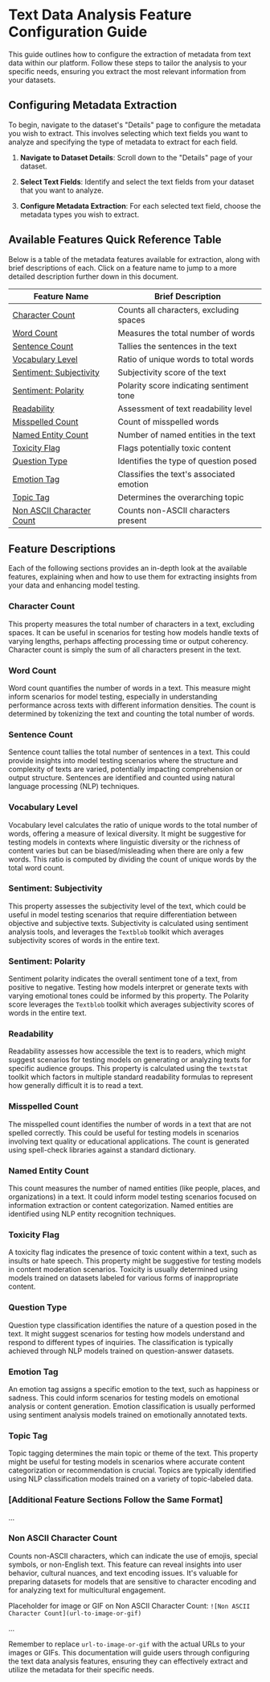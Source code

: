 # Text Data Analysis Feature Configuration Guide

This guide outlines how to configure the extraction of metadata from text data within our platform. Follow these steps
to tailor the analysis to your specific needs, ensuring you extract the most relevant information from your datasets.

## Configuring Metadata Extraction

To begin, navigate to the dataset's "Details" page to configure the metadata you wish to extract. This involves
selecting which text fields you want to analyze and specifying the type of metadata to extract for each field.

1. **Navigate to Dataset Details**: Scroll down to the "Details" page of your dataset.

2. **Select Text Fields**: Identify and select the text fields from your dataset that you want to analyze.

3. **Configure Metadata Extraction**: For each selected text field, choose the metadata types you wish to extract.

## Available Features Quick Reference Table

Below is a table of the metadata features available for extraction, along with brief descriptions of each. Click on a
feature name to jump to a more detailed description further down in this document.

| Feature Name                  | Brief Description                              |
|-------------------------------|------------------------------------------------|
| [Character Count](#character-count) | Counts all characters, excluding spaces |
| [Word Count](#word-count) | Measures the total number of words |
| [Sentence Count](#sentence-count) | Tallies the sentences in the text |
| [Vocabulary Level](#vocabulary-level) | Ratio of unique words to total words |
| [Sentiment: Subjectivity](#sentiment-subjectivity) | Subjectivity score of the text |
| [Sentiment: Polarity](#sentiment-polarity) | Polarity score indicating sentiment tone |
| [Readability](#readability) | Assessment of text readability level |
| [Misspelled Count](#misspelled-count) | Count of misspelled words |
| [Named Entity Count](#named-entity-count) | Number of named entities in the text |
| [Toxicity Flag](#toxicity-flag) | Flags potentially toxic content |
| [Question Type](#question-type) | Identifies the type of question posed |
| [Emotion Tag](#emotion-tag) | Classifies the text's associated emotion |
| [Topic Tag](#topic-tag) | Determines the overarching topic |
| [Non ASCII Character Count](#non-ascii-character-count) | Counts non-ASCII characters present |

## Feature Descriptions

Each of the following sections provides an in-depth look at the available features, explaining when and how to use
them for extracting insights from your data and enhancing model testing.

### Character Count

This property measures the total number of characters in a text, excluding spaces. It can be useful in scenarios for
testing how models handle texts of varying lengths, perhaps affecting processing time or output coherency. Character
count is simply the sum of all characters present in the text.

### Word Count

Word count quantifies the number of words in a text. This measure might inform scenarios for model testing, especially
in understanding performance across texts with different information densities. The count is determined by tokenizing
the text and counting the total number of words.

### Sentence Count

Sentence count tallies the total number of sentences in a text. This could provide insights into model testing
scenarios where the structure and complexity of texts are varied, potentially impacting comprehension or output
structure. Sentences are identified and counted using natural language processing (NLP) techniques.

### Vocabulary Level

Vocabulary level calculates the ratio of unique words to the total number of words, offering a measure of lexical
diversity. It might be suggestive for testing models in contexts where linguistic diversity or the richness of content
varies but can be biased/misleading when there are only a few words. This ratio is computed by dividing the count of
unique words by the total word count.

### Sentiment: Subjectivity

This property assesses the subjectivity level of the text, which could be useful in model testing scenarios that
require differentiation between objective and subjective texts. Subjectivity is calculated using sentiment analysis
tools, and leverages the `Textblob` toolkit which averages subjectivity scores of words in the entire text.

### Sentiment: Polarity

Sentiment polarity indicates the overall sentiment tone of a text, from positive to negative. Testing how models
interpret or generate texts with varying emotional tones could be informed by this property. The Polarity score
leverages the `Textblob` toolkit which averages subjectivity scores of words in the entire text.

### Readability

Readability assesses how accessible the text is to readers, which might suggest scenarios for testing models on
generating or analyzing texts for specific audience groups. This property is calculated using the `textstat` toolkit
which factors in multiple standard readability formulas to represent how generally difficult it is to read a text.

### Misspelled Count

The misspelled count identifies the number of words in a text that are not spelled correctly. This could be useful for
testing models in scenarios involving text quality or educational applications. The count is generated using
spell-check libraries against a standard dictionary.

### Named Entity Count

This count measures the number of named entities (like people, places, and organizations) in a text. It could inform
model testing scenarios focused on information extraction or content categorization. Named entities are identified
using NLP entity recognition techniques.

### Toxicity Flag

A toxicity flag indicates the presence of toxic content within a text, such as insults or hate speech. This property
might be suggestive for testing models in content moderation scenarios. Toxicity is usually determined using models
trained on datasets labeled for various forms of inappropriate content.

### Question Type

Question type classification identifies the nature of a question posed in the text. It might suggest scenarios for
testing how models understand and respond to different types of inquiries. The classification is typically achieved
through NLP models trained on question-answer datasets.

### Emotion Tag

An emotion tag assigns a specific emotion to the text, such as happiness or sadness. This could inform scenarios for
testing models on emotional analysis or content generation. Emotion classification is usually performed using
sentiment analysis models trained on emotionally annotated texts.

### Topic Tag

Topic tagging determines the main topic or theme of the text. This property might be useful for testing models in
scenarios where accurate content categorization or recommendation is crucial. Topics are typically identified using
NLP classification models trained on a variety of topic-labeled data.

### [Additional Feature Sections Follow the Same Format]

...

### Non ASCII Character Count

Counts non-ASCII characters, which can indicate the use of emojis, special symbols, or non-English text. This feature
can reveal insights into user behavior, cultural nuances, and text encoding issues. It's valuable for preparing
datasets for models that are sensitive to character encoding and for analyzing text for multicultural engagement.

Placeholder for image or GIF on Non ASCII Character Count: `![Non ASCII Character Count](url-to-image-or-gif)`

...

Remember to replace `url-to-image-or-gif` with the actual URLs to your images or GIFs. This documentation will guide
users through configuring the text data analysis features, ensuring they can effectively extract and utilize the
metadata for their specific needs.
